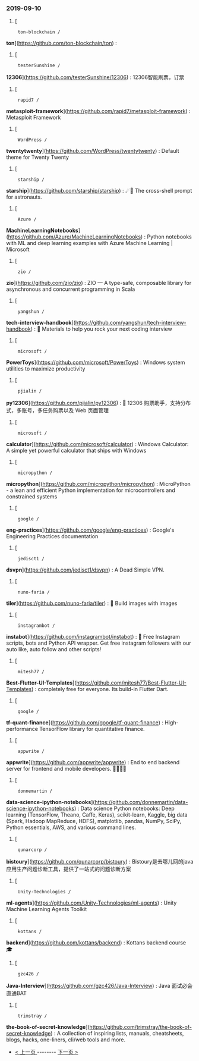 ### 2019-09-10 
1. [
  

        ton-blockchain /
**ton**](https://github.com/ton-blockchain/ton) : 
1. [
  

        testerSunshine /
**12306**](https://github.com/testerSunshine/12306) : 12306智能刷票，订票
1. [
  

        rapid7 /
**metasploit-framework**](https://github.com/rapid7/metasploit-framework) : Metasploit Framework
1. [
  

        WordPress /
**twentytwenty**](https://github.com/WordPress/twentytwenty) : Default theme for Twenty Twenty
1. [
  

        starship /
**starship**](https://github.com/starship/starship) : ☄🌌️ The cross-shell prompt for astronauts.
1. [
  

        Azure /
**MachineLearningNotebooks**](https://github.com/Azure/MachineLearningNotebooks) : Python notebooks with ML and deep learning examples with Azure Machine Learning | Microsoft
1. [
  

        zio /
**zio**](https://github.com/zio/zio) : ZIO — A type-safe, composable library for asynchronous and concurrent programming in Scala
1. [
  

        yangshun /
**tech-interview-handbook**](https://github.com/yangshun/tech-interview-handbook) : 💯 Materials to help you rock your next coding interview
1. [
  

        microsoft /
**PowerToys**](https://github.com/microsoft/PowerToys) : Windows system utilities to maximize productivity
1. [
  

        pjialin /
**py12306**](https://github.com/pjialin/py12306) : 🚂 12306 购票助手，支持分布式，多账号，多任务购票以及 Web 页面管理
1. [
  

        microsoft /
**calculator**](https://github.com/microsoft/calculator) : Windows Calculator: A simple yet powerful calculator that ships with Windows
1. [
  

        micropython /
**micropython**](https://github.com/micropython/micropython) : MicroPython - a lean and efficient Python implementation for microcontrollers and constrained systems
1. [
  

        google /
**eng-practices**](https://github.com/google/eng-practices) : Google's Engineering Practices documentation
1. [
  

        jedisct1 /
**dsvpn**](https://github.com/jedisct1/dsvpn) : A Dead Simple VPN.
1. [
  

        nuno-faria /
**tiler**](https://github.com/nuno-faria/tiler) : 👷 Build images with images
1. [
  

        instagrambot /
**instabot**](https://github.com/instagrambot/instabot) : 🐙 Free Instagram scripts, bots and Python API wrapper. Get free instagram followers with our auto like, auto follow and other scripts!
1. [
  

        mitesh77 /
**Best-Flutter-UI-Templates**](https://github.com/mitesh77/Best-Flutter-UI-Templates) : completely free for everyone. Its build-in Flutter Dart.
1. [
  

        google /
**tf-quant-finance**](https://github.com/google/tf-quant-finance) : High-performance TensorFlow library for quantitative finance.
1. [
  

        appwrite /
**appwrite**](https://github.com/appwrite/appwrite) : End to end backend server for frontend and mobile developers. 👩‍💻👨‍💻
1. [
  

        donnemartin /
**data-science-ipython-notebooks**](https://github.com/donnemartin/data-science-ipython-notebooks) : Data science Python notebooks: Deep learning (TensorFlow, Theano, Caffe, Keras), scikit-learn, Kaggle, big data (Spark, Hadoop MapReduce, HDFS), matplotlib, pandas, NumPy, SciPy, Python essentials, AWS, and various command lines.
1. [
  

        qunarcorp /
**bistoury**](https://github.com/qunarcorp/bistoury) : Bistoury是去哪儿网的java应用生产问题诊断工具，提供了一站式的问题诊断方案
1. [
  

        Unity-Technologies /
**ml-agents**](https://github.com/Unity-Technologies/ml-agents) : Unity Machine Learning Agents Toolkit
1. [
  

        kottans /
**backend**](https://github.com/kottans/backend) : Kottans backend course 🎓
1. [
  

        gzc426 /
**Java-Interview**](https://github.com/gzc426/Java-Interview) : Java 面试必会 直通BAT
1. [
  

        trimstray /
**the-book-of-secret-knowledge**](https://github.com/trimstray/the-book-of-secret-knowledge) : A collection of inspiring lists, manuals, cheatsheets, blogs, hacks, one-liners, cli/web tools and more. 

- [ < 上一页 ](https://github.com/able8/github-trending-daily-record/blob/master/2019-09-09.md) -------- [ 下一页 > ](https://github.com/able8/github-trending-daily-record/blob/master/2019-09-11.md)